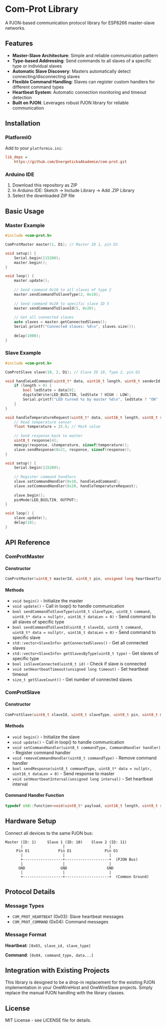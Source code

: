# Com-Prot Library

A PJON-based communication protocol library for ESP8266 master-slave networks.

## Features

- **Master-Slave Architecture**: Simple and reliable communication pattern
- **Type-based Addressing**: Send commands to all slaves of a specific type or individual slaves
- **Automatic Slave Discovery**: Masters automatically detect connecting/disconnecting slaves
- **Flexible Command Handling**: Slaves can register custom handlers for different command types
- **Heartbeat System**: Automatic connection monitoring and timeout detection
- **Built on PJON**: Leverages robust PJON library for reliable communication

## Installation

### PlatformIO

Add to your `platformio.ini`:

```ini
lib_deps = 
    https://github.com/EnergetickaAkademie/com-prot.git
```

### Arduino IDE

1. Download this repository as ZIP
2. In Arduino IDE: Sketch → Include Library → Add .ZIP Library
3. Select the downloaded ZIP file

## Basic Usage

### Master Example

```cpp
#include <com-prot.h>

ComProtMaster master(1, D1); // Master ID 1, pin D1

void setup() {
    Serial.begin(115200);
    master.begin();
}

void loop() {
    master.update();
    
    // Send command 0x10 to all slaves of type 2
    master.sendCommandToSlaveType(2, 0x10);
    
    // Send command 0x20 to specific slave ID 5
    master.sendCommandToSlaveId(5, 0x20);
    
    // Get all connected slaves
    auto slaves = master.getConnectedSlaves();
    Serial.printf("Connected slaves: %d\n", slaves.size());
    
    delay(1000);
}
```

### Slave Example

```cpp
#include <com-prot.h>

ComProtSlave slave(10, 2, D1); // Slave ID 10, Type 2, pin D1

void handleLedCommand(uint8_t* data, uint16_t length, uint8_t senderId) {
    if (length > 0) {
        bool ledState = data[0];
        digitalWrite(LED_BUILTIN, ledState ? HIGH : LOW);
        Serial.printf("LED turned %s by master %d\n", ledState ? "ON" : "OFF", senderId);
    }
}

void handleTemperatureRequest(uint8_t* data, uint16_t length, uint8_t senderId) {
    // Read temperature sensor
    float temperature = 25.5; // Mock value
    
    // Send response back to master
    uint8_t response[4];
    memcpy(response, &temperature, sizeof(temperature));
    slave.sendResponse(0x21, response, sizeof(response));
}

void setup() {
    Serial.begin(115200);
    
    // Register command handlers
    slave.setCommandHandler(0x10, handleLedCommand);
    slave.setCommandHandler(0x20, handleTemperatureRequest);
    
    slave.begin();
    pinMode(LED_BUILTIN, OUTPUT);
}

void loop() {
    slave.update();
    delay(10);
}
```

## API Reference

### ComProtMaster

#### Constructor
```cpp
ComProtMaster(uint8_t masterId, uint8_t pin, unsigned long heartbeatTimeout = 3100);
```

#### Methods

- `void begin()` - Initialize the master
- `void update()` - Call in loop() to handle communication
- `bool sendCommandToSlaveType(uint8_t slaveType, uint8_t command, uint8_t* data = nullptr, uint16_t dataLen = 0)` - Send command to all slaves of specific type
- `bool sendCommandToSlaveId(uint8_t slaveId, uint8_t command, uint8_t* data = nullptr, uint16_t dataLen = 0)` - Send command to specific slave
- `std::vector<SlaveInfo> getConnectedSlaves()` - Get all connected slaves
- `std::vector<SlaveInfo> getSlavesByType(uint8_t type)` - Get slaves of specific type
- `bool isSlaveConnected(uint8_t id)` - Check if slave is connected
- `void setHeartbeatTimeout(unsigned long timeout)` - Set heartbeat timeout
- `size_t getSlaveCount()` - Get number of connected slaves

### ComProtSlave

#### Constructor
```cpp
ComProtSlave(uint8_t slaveId, uint8_t slaveType, uint8_t pin, uint8_t masterId = 1, unsigned long heartbeatInterval = 1000);
```

#### Methods

- `void begin()` - Initialize the slave
- `void update()` - Call in loop() to handle communication
- `void setCommandHandler(uint8_t commandType, CommandHandler handler)` - Register command handler
- `void removeCommandHandler(uint8_t commandType)` - Remove command handler
- `bool sendResponse(uint8_t commandType, uint8_t* data = nullptr, uint16_t dataLen = 0)` - Send response to master
- `void setHeartbeatInterval(unsigned long interval)` - Set heartbeat interval

#### Command Handler Function
```cpp
typedef std::function<void(uint8_t* payload, uint16_t length, uint8_t senderId)> CommandHandler;
```

## Hardware Setup

Connect all devices to the same PJON bus:

```
Master (ID: 1)     Slave 1 (ID: 10)    Slave 2 (ID: 11)
       |                  |                    |
     Pin D1             Pin D1               Pin D1
       |                  |                    |
       +------------------+--------------------+  (PJON Bus)
       |                  |                    |
      GND                GND                  GND
       |                  |                    |
       +------------------+--------------------+  (Common Ground)
```

## Protocol Details

### Message Types
- `COM_PROT_HEARTBEAT` (0x03): Slave heartbeat messages
- `COM_PROT_COMMAND` (0x04): Command messages

### Message Format

**Heartbeat**: `[0x03, slave_id, slave_type]`

**Command**: `[0x04, command_type, data...]`

## Integration with Existing Projects

This library is designed to be a drop-in replacement for the existing PJON implementation in your OneWireHost and OneWireSlave projects. Simply replace the manual PJON handling with the library classes.

## License

MIT License - see LICENSE file for details.

